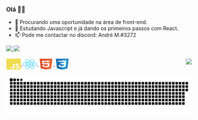 ### Olá 🐱‍👤
- 🔭 Procurando uma oportunidade na área de front-end.
- 🌱 Estudando Javascript e já dando os primeiros passos com React.
- 📫 Pode me contactar no discord: André M.#3272

<div>
  <a href="https://github.com/voteprogramablz">
  <img height="180em" src="https://github-readme-stats.vercel.app/api?username=voteprogramablz&show_icons=true&theme=dark&include_all_commits=true&count_private=true"/>
  <img height="180em" src="https://github-readme-stats.vercel.app/api/top-langs/?username=voteprogramablz&layout=compact&langs_count=7&theme=dark"/>
</div>
<div style="display: inline_block"><br>
  <img align="center"  height="30" width="40" src="https://raw.githubusercontent.com/devicons/devicon/master/icons/javascript/javascript-plain.svg">
  <img align="center"  height="30" width="40" src="https://raw.githubusercontent.com/devicons/devicon/master/icons/react/react-original.svg">
  <img align="center"  height="30" width="40" src="https://raw.githubusercontent.com/devicons/devicon/master/icons/html5/html5-original.svg">
  <img align="center"  height="30" width="40" src="https://raw.githubusercontent.com/devicons/devicon/master/icons/css3/css3-original.svg">
  <img align="right"  src="http://pa1.narvii.com/6446/bcf79d43a11fdb3e411cd9938a02d7672f798b9a_00.gif">
</div>
  
  ![Snake animation](https://github.com/voteprogramablz/voteprogramablz/blob/output/github-contribution-grid-snake.svg)
